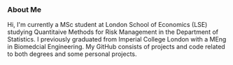 ### About Me
Hi, I'm currently a MSc student at London School of Economics (LSE) studying Quantitaive Methods for Risk Management in the Department of Statistics. I previously graduated from Imperial College London with a MEng in Biomedcial Engineering.
My GitHub consists of projects and code related to both degrees and some personal projects.




<!--
**bunp7/bunp7** is a ✨ _special_ ✨ repository because its `README.md` (this file) appears on your GitHub profile.

Here are some ideas to get you started:

- 🔭 I’m currently working on ...
- 🌱 I’m currently learning ...
- 👯 I’m looking to collaborate on ...
- 🤔 I’m looking for help with ...
- 💬 Ask me about ...
- 📫 How to reach me: ...
- 😄 Pronouns: ...
- ⚡ Fun fact: ...
-->
